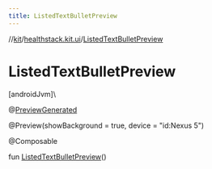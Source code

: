 ```yaml
---
title: ListedTextBulletPreview
---
```

//[kit](../../index.html)/[healthstack.kit.ui](index.html)/[ListedTextBulletPreview](-listed-text-bullet-preview.html)



# ListedTextBulletPreview



[androidJvm]\




@[PreviewGenerated](../healthstack.kit.annotation/-preview-generated/index.html)



@Preview(showBackground = true, device = &quot;id:Nexus 5&quot;)



@Composable



fun [ListedTextBulletPreview](-listed-text-bullet-preview.html)()




